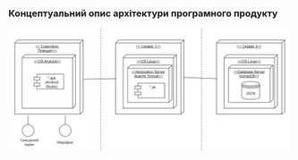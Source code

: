 ### Концептуальний опис архітектури програмного продукту
![](https://github.com/oleksandrblazhko/ai-212-gurbin/blob/ai-212-gurbin_with_laboratory_work_4/1.5-SoftwareProjectPlanning/1.5.1-SoftwareArchitectConcept/%D0%A0%D0%B8%D1%81_1.2_%D0%9E%D0%BF%D0%B8%D1%81%20%D0%9A%D0%BE%D0%BC%D0%BF%D0%BE%D0%BD%D0%B5%D0%BD%D1%82%D1%96%D0%B2%20%D0%9F%D0%9F.jpeg?raw=true)
